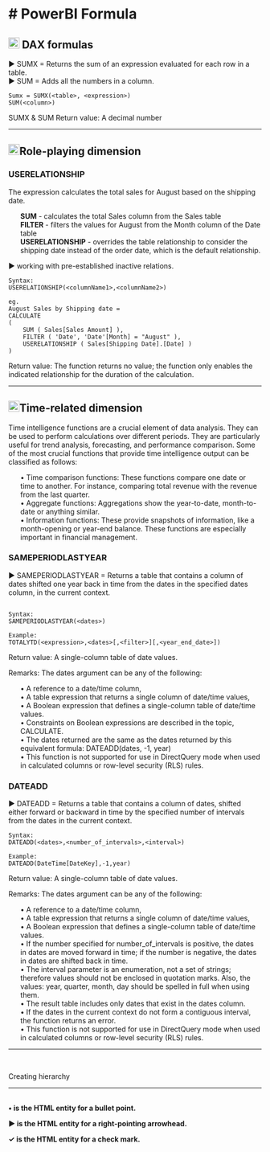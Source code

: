 <!DOCTYPE html>
<html lang="en">

 <head>
    <meta charset="UTF-8">
    <meta name="viewport" content="width=device-width, initial-scale=1.0">
</head>   
<body>
<h1># PowerBI Formula </h1>


<h2><img src="https://drive.google.com/uc?export=download&id=1H_9MUHK9xMPUTtsVY8mjDs9lcVDIgyBU" width="22"> DAX formulas</h2>


&#9654; SUMX = Returns the sum of an expression evaluated for each row in a table. <br>
&#9654; SUM = Adds all the numbers in a column.


```
Sumx = SUMX(<table>, <expression>)
SUM(<column>)
```

SUMX & SUM Return value: A decimal number


------------------------------------------------------------------------------------------------------


<h2><img src="https://drive.google.com/uc?export=download&id=1H_9MUHK9xMPUTtsVY8mjDs9lcVDIgyBU" width="22">Role-playing dimension</h2>

<h3>USERELATIONSHIP</h3>
The expression calculates the total sales for August based on the shipping date.
<ul>
<b>SUM</b> - calculates the total Sales column from the Sales table<br>
<b>FILTER</b> - filters the values for August from the Month column of the Date table<br>
<b>USERELATIONSHIP</b> - overrides the table relationship to consider the shipping date instead of the order date, which is the default relationship.<br>
</ul>

&#9654; working with pre-established inactive  relations.

```
Syntax:
USERELATIONSHIP(<columnName1>,<columnName2>)

eg.
August Sales by Shipping date =
CALCULATE 
(
    SUM ( Sales[Sales Amount] ),
    FILTER ( 'Date', 'Date'[Month] = "August" ),
    USERELATIONSHIP ( Sales[Shipping Date].[Date] )
)

```

Return value: The function returns no value; the function only enables the indicated relationship for the duration of the calculation.

------------------------------------------------------------------------------------------------------

<h2><img src="https://drive.google.com/uc?export=download&id=1H_9MUHK9xMPUTtsVY8mjDs9lcVDIgyBU" width="22">Time-related dimension</h2>



<p>Time intelligence functions are a crucial element of data analysis. They can be used to perform calculations over different periods. They are particularly useful for trend analysis, forecasting, and performance comparison. Some of the most crucial functions that provide time intelligence output can be classified as follows: </p>

<ul>
&#8226; Time comparison functions: These functions compare one date or time to another. For instance, comparing total revenue with the revenue from the last quarter. </br>
&#8226; Aggregate functions: Aggregations show the year-to-date, month-to-date or anything similar. </br>
&#8226; Information functions: These provide snapshots of information, like a month-opening or year-end balance. These functions are especially important in financial management.</br>

</ul>


<h3>SAMEPERIODLASTYEAR</h3>
&#9654; SAMEPERIODLASTYEAR = Returns a table that contains a column of dates shifted one year back in time from the dates in the specified dates column, in the current context. <br>

```

Syntax:
SAMEPERIODLASTYEAR(<dates>)  

Example:
TOTALYTD(<expression>,<dates>[,<filter>][,<year_end_date>])

```

Return value: A single-column table of date values.


Remarks: The dates argument can be any of the following:
<ul>
&#8226; A reference to a date/time column, <br>
&#8226; A table expression that returns a single column of date/time values,<br>
&#8226; A Boolean expression that defines a single-column table of date/time values.<br>
&#8226; Constraints on Boolean expressions are described in the topic, CALCULATE.<br>
&#8226; The dates returned are the same as the dates returned by this equivalent formula: DATEADD(dates, -1, year)<br>
&#8226; This function is not supported for use in DirectQuery mode when used in calculated columns or row-level security (RLS) rules.<br>
</ul>


<h3>DATEADD</h3>

&#9654; DATEADD = Returns a table that contains a column of dates, shifted either forward or backward in time by the specified number of intervals from the dates in the current context. <br>

```
Syntax:
DATEADD(<dates>,<number_of_intervals>,<interval>)

Example:
DATEADD(DateTime[DateKey],-1,year)

```

Return value: A single-column table of date values.

Remarks: The dates argument can be any of the following:

<ul>
&#8226; A reference to a date/time column,<br>
&#8226; A table expression that returns a single column of date/time values,<br>
&#8226; A Boolean expression that defines a single-column table of date/time values.<br>
&#8226; If the number specified for number_of_intervals is positive, the dates in dates are moved forward in time; if the number is negative, the dates in dates are shifted back in time.<br>
&#8226; The interval parameter is an enumeration, not a set of strings; therefore values should not be enclosed in quotation marks. Also, the values: year, quarter, month, day should be spelled in full when using them.<br>
&#8226; The result table includes only dates that exist in the dates column.<br>
&#8226; If the dates in the current context do not form a contiguous interval, the function returns an error.<br>
&#8226; This function is not supported for use in DirectQuery mode when used in calculated columns or row-level security (RLS) rules.<br>
</ul>

-------------------------------------------------------------------------------------------------------------------------------------------------------------
<br>

Creating hierarchy

-------------------------------------------------------------------------------------------------------------------------------------------------------------
<br>



<b>
&#8226; is the HTML entity for a bullet point.<br>
    
&#9654; is the HTML entity for a right-pointing arrowhead.<br>

&#10003; is the HTML entity for a check mark.<br>
</b>

</body>
</html>


